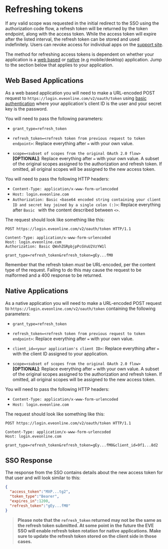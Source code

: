 # Refreshing tokens

If any valid scope was requested in the initial redirect to the SSO using the authorization code flow, a refresh token will be returned by the token endpoint, along with the access token. While the access token will expire after the listed interval, the refresh token can be stored and used indefinitely. Users can revoke access for individual apps on the [support site](https://community.eveonline.com/support/third-party-applications/).

The method for refreshing access tokens is dependent on whether your application is a [web based](web_based_sso_flow.md) or [native](native_sso_flow.md) (e.g mobile/desktop) application. Jump to the section below that applies to your application.

## Web Based Applications
As a web based application you will need to make a URL-encoded POST request to `https://login.eveonline.com/v2/oauth/token` using [basic authentication]((https://en.wikipedia.org/wiki/Basic_access_authentication)) where your application's client ID is the user and your secret key is the password.

You will need to pass the following parameters:

- `grant_type=refresh_token`

- `refresh_token=<refresh token from previous request to token endpoint>`: Replace everything after `=` with your own value.

- `scope=<subset of scopes from the original OAuth 2.0 flow>` **[OPTIONAL]**: Replace everything after `=` with your own value. A subset of the original scopes assigned to the authorization and refresh token. If omitted, all original scopes will be assigned to the new access token.

You will need to pass the following HTTP headers:

- `Content-Type: application/x-www-form-urlencoded`
- `Host: login.eveonline.com`
- `Authorization: Basic <base64 encoded string containing your client ID and secret key joined by a single colon (:)>`: Replace everything after `Basic ` with the content described between `<>`.

The request should look like something like this:

```http
POST https://login.eveonline.com/v2/oauth/token HTTP/1.1

Content-Type: application/x-www-form-urlencoded
Host: login.eveonline.com
Authorization: Basic QWxhZGRpbjpPcGVuU2VzYW1l  

grant_type=refresh_token&refresh_token=gEy...fM0
```

Remember that the refresh token *must* be URL-encoded, per the content type of the request. Failing to do this may cause the request to be malformed and a 400 response to be returned.

## Native Applications
As a native application you will need to make a URL-encoded POST request to `https://login.eveonline.com/v2/oauth/token` containing the following parameters:

- `grant_type=refresh_token`

- `refresh_token=<refresh token from previous request to token endpoint>`: Replace everything after `=` with your own value.

- `client_id=<your application's client ID>`: Replace everything after `=` with the client ID assigned to your application.

- `scope=<subset of scopes from the original OAuth 2.0 flow>` **[OPTIONAL]**: Replace everything after `=` with your own value. A subset of the original scopes assigned to the authorization and refresh token. If omitted, all original scopes will be assigned to the new access token.

You will need to pass the following HTTP headers:

- `Content-Type: application/x-www-form-urlencoded`
- `Host: login.eveonline.com`

The request should look like something like this:

```http
POST https://login.eveonline.com/v2/oauth/token HTTP/1.1

Content-Type: application/x-www-form-urlencoded
Host: login.eveonline.com

grant_type=refresh_token&refresh_token=gEy...fM0&client_id=9f1...8d2
```

## SSO Response
The response from the SSO contains details about the new access token for that user and will look similar to this:

```json
{
  "access_token":"MXP...tg2",
  "token_type":"Bearer",
  "expires_in":1200,
  "refresh_token":"gEy...fM0"
}
```

>**Please note that the `refresh_token` returned may not be the same as the refresh token submitted. At some point in the future the EVE SSO will enable refresh token rotation for native applications. Make sure to update the refresh token stored on the client side in those cases.**
